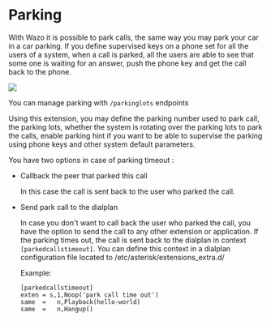 # Parking

With Wazo it is possible to park calls, the same way you may park your
car in a car parking. If you define supervised keys on a phone set for
all the users of a system, when a call is parked, all the users are able
to see that some one is waiting for an answer, push the phone key and
get the call back to the phone.

![](images/parking_intro.png)

You can manage parking with `/parkinglots` endpoints

Using this extension, you may define the parking number used to park
call, the parking lots, whether the system is rotating over the parking
lots to park the calls, enable parking hint if you want to be able to
supervise the parking using phone keys and other system default
parameters.

You have two options in case of parking timeout :

  - Callback the peer that parked this call
    
    In this case the call is sent back to the user who parked the call.

  - Send park call to the dialplan
    
    In case you don't want to call back the user who parked the call,
    you have the option to send the call to any other extension or
    application. If the parking times out, the call is sent back to the
    dialplan in context `[parkedcallstimeout]`. You can define this
    context in a dialplan configuration file located to
    <span data-role="file">/etc/asterisk/extensions\_extra.d/</span>
    
    Example:
    
        [parkedcallstimeout]
        exten = s,1,Noop('park call time out')
        same  =   n,Playback(hello-world)
        same  =   n,Hangup()
